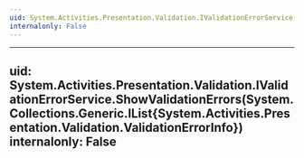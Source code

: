 ```yaml
---
uid: System.Activities.Presentation.Validation.IValidationErrorService
internalonly: False
---
```


---
uid: System.Activities.Presentation.Validation.IValidationErrorService.ShowValidationErrors(System.Collections.Generic.IList{System.Activities.Presentation.Validation.ValidationErrorInfo})
internalonly: False
---
